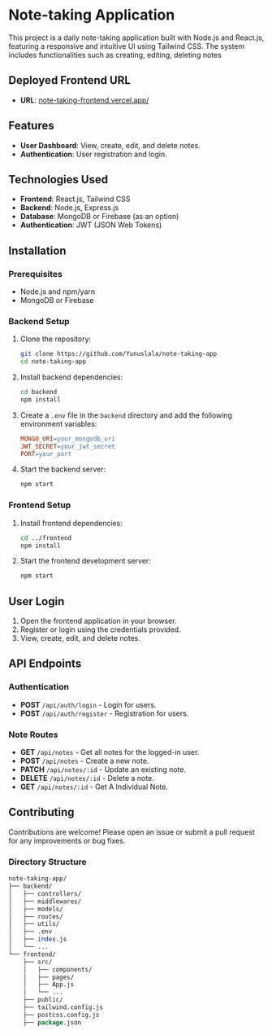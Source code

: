 # Note-taking Application

This project is a daily note-taking application built with Node.js and React.js, featuring a responsive and intuitive UI using Tailwind CSS. The system includes functionalities such as creating, editing, deleting notes

## Deployed Frontend URL

- **URL**: [note-taking-frontend.vercel.app/](https://note-taking-frontend.vercel.app/)

## Features
- **User Dashboard**: View, create, edit, and delete notes.
- **Authentication**: User registration and login.

## Technologies Used

- **Frontend**: React.js, Tailwind CSS
- **Backend**: Node.js, Express.js
- **Database**: MongoDB or Firebase (as an option)
- **Authentication**: JWT (JSON Web Tokens)

## Installation

### Prerequisites

- Node.js and npm/yarn
- MongoDB or Firebase

### Backend Setup

1. Clone the repository:

    ```bash
    git clone https://github.com/Yunuslala/note-taking-app
    cd note-taking-app
    ```

2. Install backend dependencies:

    ```bash
    cd backend
    npm install
    ```

3. Create a `.env` file in the `backend` directory and add the following environment variables:

    ```makefile
    MONGO_URI=your_mongodb_uri
    JWT_SECRET=your_jwt_secret
    PORT=your_port
    ```

4. Start the backend server:

    ```bash
    npm start
    ```

### Frontend Setup

1. Install frontend dependencies:

    ```bash
    cd ../frontend
    npm install
    ```

2. Start the frontend development server:

    ```bash
    npm start
    ```

## User Login

1. Open the frontend application in your browser.
2. Register or login using the credentials provided.
3. View, create, edit, and delete notes.

## API Endpoints

### Authentication

- **POST** `/api/auth/login` - Login for users.
- **POST** `/api/auth/register` - Registration for users.

### Note Routes

- **GET** `/api/notes` - Get all notes for the logged-in user.
- **POST** `/api/notes` - Create a new note.
- **PATCH** `/api/notes/:id` - Update an existing note.
- **DELETE** `/api/notes/:id` - Delete a note.
- **GET** `/api/notes/:id` - Get A Individual Note.

## Contributing

Contributions are welcome! Please open an issue or submit a pull request for any improvements or bug fixes.

### Directory Structure

```perl
note-taking-app/
├── backend/
│   ├── controllers/
│   ├── middlewares/
│   ├── models/
│   ├── routes/
│   ├── utils/
│   ├── .env
│   ├── index.js
│   └── ...
└── frontend/
    ├── src/
    │   ├── components/
    │   ├── pages/
    │   ├── App.js
    │   └── ...
    ├── public/
    ├── tailwind.config.js
    ├── postcss.config.js
    ├── package.json
